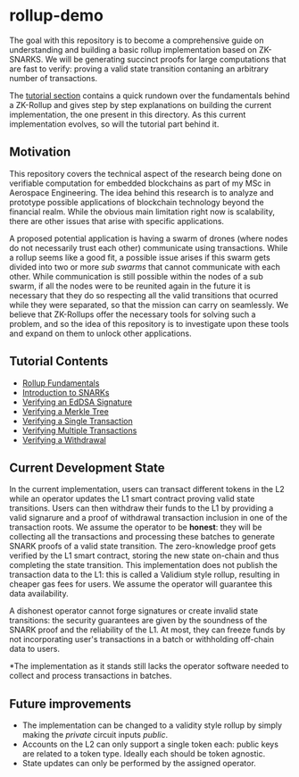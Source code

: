# rollup-demo
The goal with this repository is to become a comprehensive guide on understanding and building a basic rollup implementation based on ZK-SNARKS. We will be generating succinct proofs for large computations that are fast to verify: proving a valid state transition contaning an arbitrary number of transactions.

The [tutorial section](./_tutorials/) contains a quick rundown over the fundamentals behind a ZK-Rollup and gives step by step explanations on building the current implementation, the one present in this directory. As this current implementation evolves, so will the tutorial part behind it.

## Motivation
This repository covers the technical aspect of the research being done on verifiable computation for embedded blockchains as part of my MSc in Aerospace Engineering. The idea behind this research is to analyze and prototype possible applications of blockchain technology beyond the financial realm. While the obvious main limitation right now is scalability, there are other issues that arise with specific applications. 

A proposed potential application is having a swarm of drones (where nodes do not necessarily trust each other) communicate using transactions. While a rollup seems like a good fit, a possible issue arises if this swarm gets divided into two or more _sub swarms_ that cannot communicate with each other. While communication is still possible within the nodes of a sub swarm, if all the nodes were to be reunited again in the future it is necessary that they do so respecting all the valid transitions that ocurred while they were separated, so that the mission can carry on seamlessly. We believe that ZK-Rollups offer the necessary tools for solving such a problem, and so the idea of this repository is to investigate upon these tools and expand on them to unlock other applications.

## Tutorial Contents
+ [Rollup Fundamentals](./_tutorials/0_rollup_fundamentals/)
+ [Introduction to SNARKs](./_tutorials/1_intoduction_to_snarks/)
+ [Verifying an EdDSA Signature](./_tutorials/2_verifying_an_eddsa_signature/)
+ [Verifying a Merkle Tree](./_tutorials/3_verifying_a_merkle_tree/)
+ [Verifying a Single Transaction](./_tutorials/4_verifying_a_single_transaction/)
+ [Verifying Multiple Transactions](./_tutorials/5_verifying_multiple_transactions/)
+ [Verifying a Withdrawal](./_tutorials/6_verifying_a_withdrawal/)

## Current Development State
In the current implementation, users can transact different tokens in the L2 while an operator updates the L1 smart contract proving valid state transitions. Users can then withdraw their funds to the L1 by providing a valid signarure and a proof of withdrawal transaction inclusion in one of the transaction roots. We assume the operator to be **honest**: they will be collecting all the transactions and processing these batches to generate SNARK proofs of a valid state transition. The zero-knowledge proof gets verified by the L1 smart contract, storing the new state on-chain and thus completing the state transition. This implementation does not publish the transaction data to the L1: this is called a Validium style rollup, resulting in cheaper gas fees for users. We assume the operator will guarantee this data availability.

A dishonest operator cannot forge signatures or create invalid state transitions: the security guarantees are given by the soundness of the SNARK proof and the reliability of the L1. At most, they can freeze funds by not incorporating user's transactions in a batch or withholding off-chain data to users.

*The implementation as it stands still lacks the operator software needed to collect and process transactions in batches.

## Future improvements
- The implementation can be changed to a validity style rollup by simply making the _private_ circuit inputs _public_.
- Accounts on the L2 can only support a single token each: public keys are related to a token type. Ideally each should be token agnostic.
- State updates can only be performed by the assigned operator.
